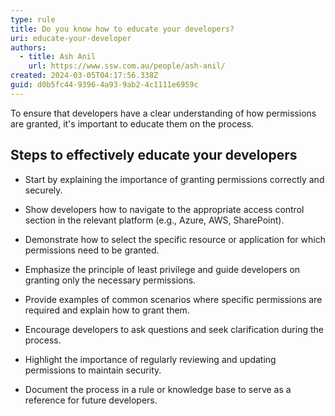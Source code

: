 ```yaml
---
type: rule
title: Do you know how to educate your developers?
uri: educate-your-developer
authors:
  - title: Ash Anil
    url: https://www.ssw.com.au/people/ash-anil/
created: 2024-03-05T04:17:56.338Z
guid: d0b5fc44-9396-4a93-9ab2-4c1111e6959c
---
```

To ensure that developers have a clear understanding of how permissions are granted, it's important to educate them on the process.

<!--endintro-->

## Steps to effectively educate your developers



* Start by explaining the importance of granting permissions correctly and securely.

* Show developers how to navigate to the appropriate access control section in the relevant platform (e.g., Azure, AWS, SharePoint).

* Demonstrate how to select the specific resource or application for which permissions need to be granted.

* Emphasize the principle of least privilege and guide developers on granting only the necessary permissions.

* Provide examples of common scenarios where specific permissions are required and explain how to grant them.

* Encourage developers to ask questions and seek clarification during the process.

* Highlight the importance of regularly reviewing and updating permissions to maintain security.

* Document the process in a rule or knowledge base to serve as a reference for future developers.
